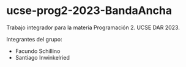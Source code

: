 # ucse-prog2-2023-BandaAncha

Trabajo integrador para la materia Programación 2. UCSE DAR 2023.

Integrantes del grupo: 
- Facundo Schillino
- Santiago Inwinkelried
